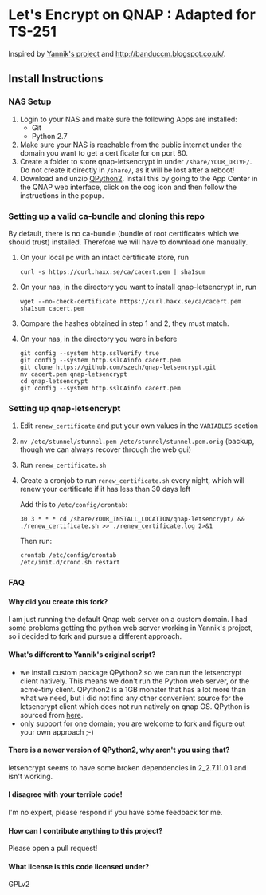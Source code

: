 # Let's Encrypt on QNAP : Adapted for TS-251 
Inspired by [Yannik's project](https://github.com/Yannik/qnap-letsencrypt) and http://banduccm.blogspot.co.uk/.


## Install Instructions
### NAS Setup
1. Login to your NAS and make sure the following Apps are installed:
      * Git
      * Python 2.7
2. Make sure your NAS is reachable from the public internet under the domain you want to get a certificate for on port 80.
3. Create a folder to store qnap-letsencrypt in under `/share/YOUR_DRIVE/`. Do not create it directly in `/share/`, as it will be lost after a reboot!
4. Download and unzip [QPython2](http://www.positiv-it.fr/QNAP/APP/QPython2_2.7.11.0_x86.qpkg.zip). Install this by going to the App Center in the QNAP web interface, click on the cog icon and then follow the instructions in the popup.


### Setting up a valid ca-bundle and cloning this repo

By default, there is no ca-bundle (bundle of root certificates which we should trust)
installed. Therefore we will have to download one manually.

1. On your local pc with an intact certificate store, run
    ```
    curl -s https://curl.haxx.se/ca/cacert.pem | sha1sum
    ```

2. On your nas, in the directory you want to install qnap-letsencrypt in, run
    ```
    wget --no-check-certificate https://curl.haxx.se/ca/cacert.pem
    sha1sum cacert.pem
    ```

3. Compare the hashes obtained in step 1 and 2, they must match.

4. On your nas, in the directory you were in before
    ```
    git config --system http.sslVerify true
    git config --system http.sslCAinfo cacert.pem
    git clone https://github.com/szech/qnap-letsencrypt.git
    mv cacert.pem qnap-letsencrypt
    cd qnap-letsencrypt
    git config --system http.sslCAinfo cacert.pem
    ```

### Setting up qnap-letsencrypt
1. Edit `renew_certificate` and put your own values in the `VARIABLES` section   

2. `mv /etc/stunnel/stunnel.pem /etc/stunnel/stunnel.pem.orig` (backup, though we can always recover through the web gui)

3. Run `renew_certificate.sh`

4. Create a cronjob to run `renew_certificate.sh` every night, which will renew your certificate if it has less than 30 days left

    Add this to `/etc/config/crontab`:
    ```
    30 3 * * * cd /share/YOUR_INSTALL_LOCATION/qnap-letsencrypt/ && ./renew_certificate.sh >> ./renew_certificate.log 2>&1
    ```

    Then run:
    ```
    crontab /etc/config/crontab
    /etc/init.d/crond.sh restart
    ```

### FAQ

#### Why did you create this fork?
I am just running the default Qnap web server on a custom domain. I had some problems getting the python web server working in Yannik's project, so i decided to fork and pursue a different approach.

#### What's different to Yannik's original script?
- we install custom package QPython2 so we can run the letsencrypt client natively. This means we don't run the Python web server, or the acme-tiny client. QPython2 is a 1GB monster that has a lot more than what we need, but i did not find any other convenient source for the letsencrypt client which does not run natively on qnap OS. QPython is sourced from [here](http://forum.qnap.com/viewtopic.php?f=217&t=109899).
- only support for one domain; you are welcome to fork and figure out your own approach ;-)
 
#### There is a newer version of QPython2, why aren't you using that?
letsencrypt seems to have some broken dependencies in 2_2.7.11.0.1 and isn't working. 

#### I disagree with your terrible code!
I'm no expert, please respond if you have some feedback for me.

#### How can I contribute anything to this project?
Please open a pull request!

#### What license is this code licensed under?
GPLv2
